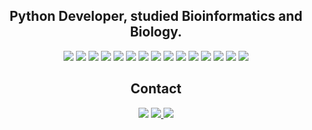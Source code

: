 
<h2 align='center'>
  Python Developer, studied Bioinformatics and Biology.
</h2>

<p align = "center">
  <img src="https://img.shields.io/badge/Python-FFD43B?style=for-the-badge&logo=python&logoColor=blue"/>
  <img src="https://img.shields.io/badge/Flask-000000?style=for-the-badge&logo=flask&logoColor=white"/>
  <img src="https://img.shields.io/badge/-behave-orange?style=for-the-badge"/>
  <img src="https://img.shields.io/badge/-WTForms-lightgrey?style=for-the-badge"/>
  <img src="https://img.shields.io/badge/Pandas-2C2D72?style=for-the-badge&logo=pandas&logoColor=white"/>
  <img src="https://img.shields.io/badge/-Bokeh-ff69b4?style=for-the-badge"/>
  <img src="https://img.shields.io/badge/-SQLAlchemy-red?style=for-the-badge"/>
  <img src="https://img.shields.io/badge/HTML5-E34F26?style=for-the-badge&logo=html5&logoColor=white"/>
  <img src="https://img.shields.io/badge/CSS3-1572B6?style=for-the-badge&logo=css3&logoColor=white"/>
  <img src="https://img.shields.io/badge/Figma-F24E1E?style=for-the-badge&logo=figma&logoColor=white"/>
  <img src="https://img.shields.io/badge/GIT-E44C30?style=for-the-badge&logo=git&logoColor=white"/>
  <img src="https://img.shields.io/badge/circleci-343434?style=for-the-badge&logo=circleci&logoColor=white"/>
  <img src="https://img.shields.io/badge/Codeship-004466?style=for-the-badge&logo=Codeship&logoColor=white"/>
  <img src="https://img.shields.io/badge/GitHub_Actions-2088FF?style=for-the-badge&logo=github-actions&logoColor=white"/>
  <img src="https://img.shields.io/badge/Google_Cloud-4285F4?style=for-the-badge&logo=google-cloud&logoColor=white"/>
</p>

<h2 align='center'>
  Contact
</h2>

<p align = "center">
  <a href="https://www.linkedin.com/in/laureanorp"><img src="https://img.shields.io/badge/-LinkedIn-%230A66C2?style=for-the-badge&logo=linkedin&logoColor=white"/></a>
  <a href="mailto:laureano.ruiz.perez@gmail.com"><img src="https://img.shields.io/badge/-Gmail-%23EA4335?style=for-the-badge&logo=gmail&logoColor=white"/>
  <a href="https://t.me/laureanorp"><img src="https://img.shields.io/badge/-Telegram-%2326A5E4?style=for-the-badge&logo=telegram&logoColor=white"/>
</p>
